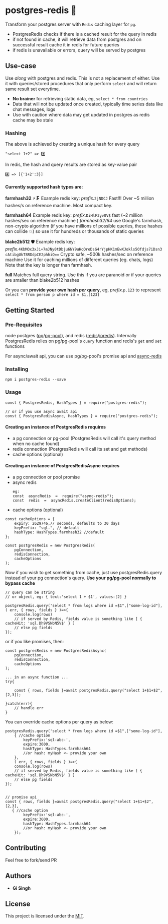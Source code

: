 

# postgres-redis :rocket:

Transform your postgres server with `Redis` caching layer for `pg`.
- PostgresRedis checks if there is a cached result for the query in redis 
- if not found in cache, it will retrieve data from postgres and on successful result cache it in redis for future queries
- if redis is unavailable or errors, query will be served by postgres

## Use-case
Use _along_ with postgres and redis. This is not a replacement of either. Use it with queries/stored procedures that only perform `select` and will return same result set everytime.

- **No brainer** for retrieving static data, eg, `select * from countries`
- Data that will not be updated once created, typically time series data like chat messages, logs
- Use with caution where data may get updated in postgres as redis cache may be stale

### Hashing 
 The above is achieved by creating a unique hash for every query
 
    "select 1+2" => #️⃣
  
In redis, the hash and query results are stored as key-value pair

    #️⃣ => [{'1+2':3}]

#### Currently supported hash types are:    
  
**farmhash32** ⚡🗜️
Example redis key: *prefix.*`2jNDCJ`
Fast!!! Over ~5 million hashes/s on reference machine. Most compact key.

**farmhash64** 
Example redis key:  *prefix.*`DiHlF3yv0V$` 
fast (~2 million hashes/sec on reference machine )
*farmhash32/64* use Google's farmhash, non-crypto algorithm (if you have millions of possible queries, these hashes can collide :collision:) so use it for hundreds or thousands of static queries

**blake2b512** 🛡️
Example redis key: *prefix.*`4KbMOx3xJi+7mJNy0tDbju6NY9uHqOroDsG4rYjpHK1mEwXJokls5Ofdjs7iDsn3cAtibgUkT8RDdpCE2phhiQ==` 
Crypto safe, ~500k hashes/sec on reference machine
Use it for caching millions of different queries (eg. chats, logs)
Note that the key is longer than farmhash.

**full** 
Matches full query string. Use this if you are paranoid or if your queries are smaller than blake2b512 hashes

Or you can **provide your own hash *per* query**, eg, *prefix.*`p.123` to represent `select * from person p where id = $1,[123]` 

## Getting Started

### Pre-Requisites
node postgres ([pg](https://www.npmjs.com/package/pg)/[pg-pool](https://www.npmjs.com/package/pg-pool)), and redis ([redis](https://www.npmjs.com/package/redis)/[ioredis](https://www.npmjs.com/package/ioredis)). Internally PostgresRedis relies on pg/pg-pool's `query` function and redis's `get` and `set` functions

For async/await api, you can use pg/pg-pool's promise api and [async-redis](https://www.npmjs.com/package/async-redis)

### Installing
`npm i postgres-redis --save` 

### Usage
```
const { PostgresRedis, HashTypes } = require("postgres-redis");

// or if you use async await api
const { PostgresRedisAsync, HashTypes } = require("postgres-redis");
```

####  Creating an instance of PostgresRedis requires 
- a pg connection or pg-pool (PostgresRedis will call it's query method when no cache found)
- redis connection (PostgresRedis will call its set and get methods)
- cache options (optional)  

####  Creating an instance of PostgresRedisAsync requires 
- a pg connection or pool promise 
- async redis
	```
	eg:
	const  asyncRedis  =  require("async-redis");
	const  redis  =  asyncRedis.createClient(redisOptions);

	```
- cache options (optional)  

```
const cacheOptions = {
    expiry: 2629746,// seconds, defaults to 30 days 
    keyPrefix: "sql.", // default
    hashType: HashTypes.farmhash32 //default
};

const postgresRedis = new PostgresRedis(
    pgConnection,
    redisConnection,
    cacheOptions
);
```
Now if you wish to get something from cache, just use postgresRedis.query instead of your pg connection's query. **Use your pg/pg-pool normally to bypass cache**
```
// query can be string 
// or object, eg: { text:'select 1 + $1', values:[2] }

postgresRedis.query('select * from logs where id =$1",["some-log-id"], ( err, { rows, fields } )=>{
	console.log(rows)
	// if served by Redis, fields value is something like [ { cacheHit: 'sql.Dh9VSNbN5V$' } ]
	// else pg fields
});
```

or if you like promises, then:

```
const postgresRedis = new PostgresRedisAsync(
    pgConnection,
    redisConnection,
    cacheOptions
);

... in an async function ...
try{

	const { rows, fields }=await postgresRedis.query("select 1+$1+$2",[2,3]);

}catch(err){
	// handle err
}

```
You can override cache options per query as below:

```
postgresRedis.query('select * from logs where id =$1",["some-log-id"],
	{ //cache option
		keyPrefix:'sql-abc-', 
		expire:3600, 
		hashType: HashTypes.farmhash64 
        //or hash: myHash <- provide your own 
	}, 
	( err, { rows, fields } )=>{
	console.log(rows)
	// if served by Redis, fields value is something like [ { cacheHit: 'sql.Dh9VSNbN5V$' } ]
	// else pg fields
});


// promise api
const { rows, fields }=await postgresRedis.query("select 1+$1+$2",[2,3],
   { //cache option
		keyPrefix:'sql-abc-', 
		expire:3600, 
		hashType: HashTypes.farmhash64 
        //or hash: myHash <- provide your own 
	});

```

 
## Contributing

 Feel free to fork/send PR

## Authors

* **Gi Singh** 

## License

This project is licensed under the [MIT](./LICENSE).
